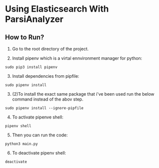 # Using Elasticsearch With ParsiAnalyzer


## How to Run?

1. Go to the root directory of the project.

2. Install pipenv which is a virtal ennvironment manager for python:
```
sudo pip3 install pipenv
```
3. Install dependencies from pipfile:
```
sudo pipenv install
```
3. (2)To install the exact same package that i've been used run the below command instead of the abov step.
```
sudo pipenv install --ignore-pipfile
```

4. To activate pipenve shell:
```
pipenv shell
```

5. Then you can run the code:
```
python3 main.py
```

6. To deactivate pipenv shell:
```
deactivate
```

